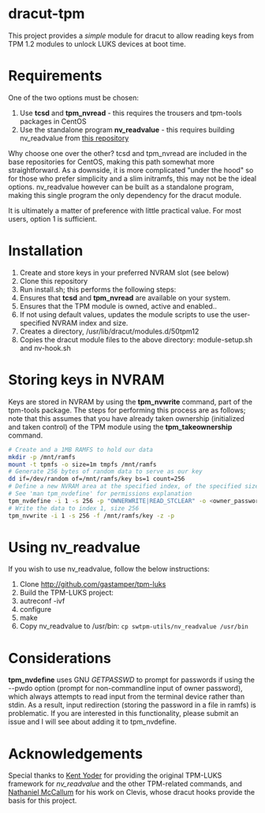 # dracut-tpm
This project provides a *simple* module for dracut to allow reading keys from TPM 1.2 modules to unlock LUKS devices at boot time.

# Requirements
One of the two options must be chosen:
1. Use **tcsd** and **tpm_nvread** - this requires the trousers and tpm-tools packages in CentOS
2. Use the standalone program **nv_readvalue** - this requires building nv_readvalue from [this repository](http://github.com/gastamper/tpm-luks)

Why choose one over the other?
tcsd and tpm_nvread are included in the base repositories for CentOS, making this path somewhat more straightforward.  As a downside, it is more complicated "under the hood" so for those who prefer simplicity and a slim initramfs, this may not be the ideal options.  nv_readvalue however can be built as a standalone program, making this single program the only dependency for the dracut module.

It is ultimately a matter of preference with little practical value.  For most users, option 1 is sufficient.

# Installation
1. Create and store keys in your preferred NVRAM slot (see below)
2. Clone this repository
3. Run install.sh; this performs the following steps:
  1. Ensures that **tcsd** and **tpm_nvread** are available on your system.
  2. Ensures that the TPM module is owned, active and enabled..
  3. If not using default values, updates the module scripts to use the user-specified NVRAM index and size.
  4. Creates a directory, /usr/lib/dracut/modules.d/50tpm12
  5. Copies the dracut module files to the above directory: module-setup.sh and nv-hook.sh


# Storing keys in NVRAM
Keys are stored in NVRAM by using the **tpm_nvwrite** command, part of the tpm-tools package.  The steps for performing this process are as follows; note that this assumes that you have already taken ownership (initialized and taken control) of the TPM module using the **tpm_takeownership** command.
```sh
# Create and a 1MB RAMFS to hold our data
mkdir -p /mnt/ramfs
mount -t tpmfs -o size=1m tmpfs /mnt/ramfs
# Generate 256 bytes of random data to serve as our key
dd if=/dev/random of=/mnt/ramfs/key bs=1 count=256
# Define a new NVRAM area at the specified index, of the specified size
# See 'man tpm_nvdefine' for permissions explanation
tpm_nvdefine -i 1 -s 256 -p "OWNERWRITE|READ_STCLEAR" -o <owner_password>
# Write the data to index 1, size 256
tpm_nvwrite -i 1 -s 256 -f /mnt/ramfs/key -z -p
```

# Using nv_readvalue
If you wish to use nv_readvalue, follow the below instructions:
1. Clone http://github.com/gastamper/tpm-luks
2. Build the TPM-LUKS project:
  1. autreconf -ivf
  2. configure
  3. make
3. Copy nv_readvalue to /usr/bin: `cp swtpm-utils/nv_readvalue /usr/bin`

# Considerations
**tpm_nvdefine** uses GNU _GETPASSWD_ to prompt for passwords if using the --pwdo option (prompt for non-commandline input of owner password), which always attempts to read input from the terminal device rather than stdin.  As a result, input redirection (storing the password in a file in ramfs) is problematic.  If you are interested in this functionality, please submit an issue and I will see about adding it to tpm_nvdefine.

# Acknowledgements
Special thanks to [Kent Yoder](https://github.com/shpedoikal) for providing the original TPM-LUKS framework for *nv_readvalue* and the other TPM-related commands, and [Nathaniel McCallum](https://npmccallum.gitlab.io/about/) for his work on Clevis, whose dracut hooks provide the basis for this project.
